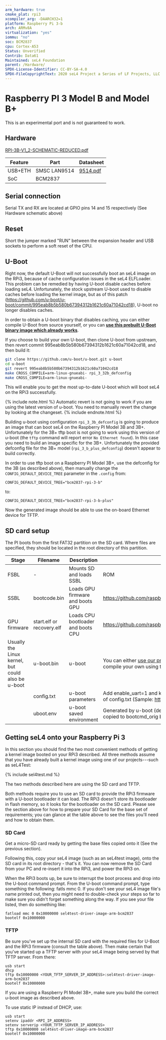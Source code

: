 ```yaml
---
arm_hardware: true
cmake_plat: rpi3
xcompiler_arg: -DAARCH32=1
platform: Raspberry Pi 3-b
arch: ARMv8A
virtualization: "yes"
iommu: "no"
soc: BCM2837
cpu: Cortex-A53
Status: Unverified
Contrib: Data61
Maintained: seL4 Foundation
parent: /Hardware/
SPDX-License-Identifier: CC-BY-SA-4.0
SPDX-FileCopyrightText: 2020 seL4 Project a Series of LF Projects, LLC.
---
```


# Raspberry PI 3 Model B and Model B+

This is an experimental port and is not guaranteed to work.

## Hardware

[RPI-3B-V1_2-SCHEMATIC-REDUCED.pdf](https://www.raspberrypi.org/documentation/hardware/raspberrypi/schematics/RPI-3B-V1_2-SCHEMATIC-REDUCED.pdf)

|Feature |Part |Datasheet |
|-|-|-|
|USB+ETH |SMSC LAN9514|[9514.pdf](http://ww1.microchip.com/downloads/en/DeviceDoc/9514.pdf)|
|SoC |BCM2837 | |

## Serial connection

Serial TX and RX are located at GPIO pins 14 and 15 respectively (See Hardware
schematic above)

## Reset

Short the jumper marked "RUN" between the expansion header and USB sockets to
perform a soft reset of the CPU.

## U-Boot

Right now, the default U-Boot will not successfully boot an seL4 image
on the RPi3, because of cache configuration issues in the seL4
ELFLoader. This problem can be remedied by having U-boot disable caches
before loading seL4. Unfortunately, the stock upstream U-boot used to
disable caches before loading the kernel image, but as of this patch
(<https://github.com/u-boot/u-boot/commit/995eab8b5b580b67394312b1621c60a71042cd18>),
U-boot no longer disables caches.

In order to obtain a U-boot binary that disables caching, you can either
compile U-Boot from source yourself, or you can
**[use this prebuilt U-Boot binary image which already works](https://sel4.systems/Info/Docs/u-boot-working-rpi3-32bit-v2017.11.bin)**.

If you choose to build your own U-boot, then clone U-boot from upstream,
then revert commit 995eab8b5b580b67394312b1621c60a71042cd18, and then
build it:

```bash
git clone https://github.com/u-boot/u-boot.git u-boot
cd u-boot
git revert 995eab8b5b580b67394312b1621c60a71042cd18
make CROSS_COMPILE=arm-linux-gnueabi- rpi_3_32b_defconfig
make CROSS_COMPILE=arm-linux-gnueabi-
```

This will enable you to get the most up-to-date U-boot which will boot
seL4 on the RPi3 successfully.

{% include note.html %}
Automatic revert is not going to work if you are using the latest version of
u-boot. You need to manually revert the change by looking at the changeset.
{% include endnote.html %}

Building u-boot using configuration `rpi_3_3b_defconfig` is going to
produce an image that can boot seL4 on the Raspberry PI Model 3B and
3B+. Unfortunately for the 3B+ tftp boot is not going to work using
this version of u-boot (the `tftp` command will report error
`No Ethernet found`).
In this case you need to build an image specific for the 3B+.
Unfortunately the provided defconfig file for the 3B+ model
(`rpi_3_b_plus_defconfig`) doesn't appear to build correctly.

In order to use tftp boot on a Raspberry PI Model 3B+, use the
defconfig for the 3B (as described above), then manually change the
`CONFIG_DEFAULT_DEVICE_TREE` parameter in the `.config` from:

```config
CONFIG_DEFAULT_DEVICE_TREE="bcm2837-rpi-3-b"
```

to:

```config
CONFIG_DEFAULT_DEVICE_TREE="bcm2837-rpi-3-b-plus"
```

Now the generated image should be able to use the on-board
Ethernet device for TFTP.


## SD card setup

The PI boots from the first FAT32 partition on the SD card. Where files are
specified, they should be located in the root directory of this partition.

|Stage |Filename |Description |Source|
|-|-|-|-|
|FSBL |- |Mounts SD and loads SSBL |ROM |
|SSBL |bootcode.bin|Loads GPU firmware and boots GPU|<https://github.com/raspberrypi/firmware/tree/master/boot> |
|GPU firmware |start.elf or recovery.elf |Loads CPU bootloader and boots CPU |<https://github.com/raspberrypi/firmware/tree/master/boot> |
|Usually the Linux kernel, but could also be u-boot |u-boot.bin |u-boot| You can either [use our prebuilt U-boot which works](https://sel4.systems/Info/Docs/u-boot-working-rpi3-32bit-v2017.11.bin), or compile your own using the instructions above |
||config.txt|u-boot parameters |Add enable_uart=1 and kernel=u-boot.bin to the bottom of config.txt (Sample: <http://codepad.org/ykVYFSyP>) |
||uboot.env |u-boot saved environment |Generated by u-boot (default environment) bootcmd copied to bootcmd_orig bootcmd and bootdelay removed |

## Getting seL4 onto your Raspberry Pi 3

In this section you should find the two most convenient methods of getting a
kernel image booted on your RPi3 described. All three methods assume that you
have already built a kernel image using one of our projects---such as seL4Test:

{% include sel4test.md %}

The two methods described here are using the SD card and TFTP.

Both methods require you to use an SD card to provide the RPi3 firmware
with a U-boot bootloader it can load. The RPi3 doesn't store its
bootloader in flash memory, so it looks for the bootloader on the SD
card. Please see the section above for how to prepare your SD Card for
the base set of requirements; you can glance at the table above to see
the files you'll need and how to obtain them.

### SD Card

Get a micro-SD card ready by getting the base files copied onto it (See the
previous section).

Following this, copy your seL4 image (such as an seL4test image), onto
the SD card in its root directory - that's it. You can now remove the SD
Card from your PC and re-insert it into the RPi3, and power the RPi3 on.

When the RPi3 boots up, be sure to interrupt the boot process and drop
into the U-boot command prompt. From the U-boot command prompt, type
something the following: fatls mmc 0. If you don't see your seL4 image
file's name printed out, then you might need to double-check your steps
so far to make sure you didn't forget something along the way. If you
see your file listed, then do something like:

```
fatload mmc 0 0x10000000 sel4test-driver-image-arm-bcm2837
bootelf 0x10000000
```

### TFTP

Be sure you've set up the internal SD card with the required files for
U-Boot and the RPi3 firmware (consult the table above). Then make
certain that you've started up a TFTP server with your seL4 image being
served by that TFTP server. From there:

```
usb start
dhcp
tftp 0x10000000 <YOUR_TFTP_SERVER_IP_ADDRESS>:sel4test-driver-image-arm-bcm2837
bootelf 0x10000000
```

If you are using a Raspberry PI Model 3B+, make sure you build the
correct u-boot image as described above.

To use static IP instead of DHCP, use:

```
usb start
setenv ipaddr <RPI_IP_ADDRESS>
setenv serverip <YOUR_TFTP_SERVER_IP_ADDRESS>
tftp 0x10000000 sel4test-driver-image-arm-bcm2837
bootelf 0x10000000
```

